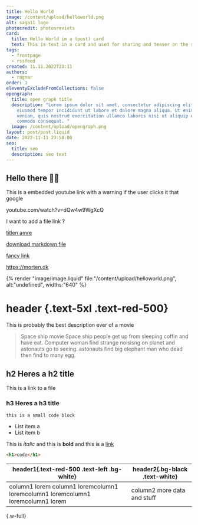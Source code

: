 ```yaml
---
title: Hello World
image: /content/upload/helloworld.png
alt: saga11 logo
photocredit: photosreviets
card:
  title: Hello World im a (post) card
  text: This is text in a card and used for sharing and teaser on the site
tags:
  - frontpage
  - rssfeed
created: 11.11.2022T23:11
authors:
  - ragnar
order: 1
eleventyExcludeFromCollections: false
opengraph:
  title: open graph title
  description: "Lorem ipsum dolor sit amet, consectetur adipiscing elit, sed do
    eiusmod tempor incididunt ut labore et dolore magna aliqua. Ut enim ad minim
    veniam, quis nostrud exercitation ullamco laboris nisi ut aliquip ex ea
    commodo consequat. "
  image: /content/upload/opengraph.png
layout: post/post.liquid
date: 2022-11-11 23:58:00
seo:
  title: seo
  description: seo text
---
```

## Hello there 🕺🏻

This is a embedded youtube link with a warning if the user clicks it that google

youtube.com/watch?v=dQw4w9WgXcQ

I want to add a file link ?

[titlen amre](helloworld.md)

[download markdown file](helloworld.md)

[fancy link](https://morten.dk)

<https://morten.dk>

[](https://morten.dk)

{% render "image/image.liquid" file:"/content/upload/helloworld.png", alt:"undefined", widths:"640" %}

[](https://morten.dk)

[](https://morten.dk)[](https://morten.dk)

# header {.text-5xl .text-red-500}

This is probably the best description ever of a movie

> Space ship movie
> Space ship people get up from sleeping coffin and have eat.
> Computer woman find strange noisisng on planet and astonauts go to seeing. astonauts find big elephant man who dead then find to many egg.

## h2 Heres a h2 title

This is a link to a file

### h3 Heres a h3 title

`this is a small code block`

* List item a
* List item b

This is *italic* and this is **bold** and this is a [link](https://saga11.dev)

```html
<h1>code</h1>
```

| header1{.text-red-500 .text-left .bg-white}                                     | header2{.bg-black .text-white} |
| ------------------------------------------------------------------------------- | ------------------------------ |
| column1 lorem column1 loremcolumn1 loremcolumn1 loremcolumn1 loremcolumn1 lorem | column2 more data and stuff    |

{.w-full}

